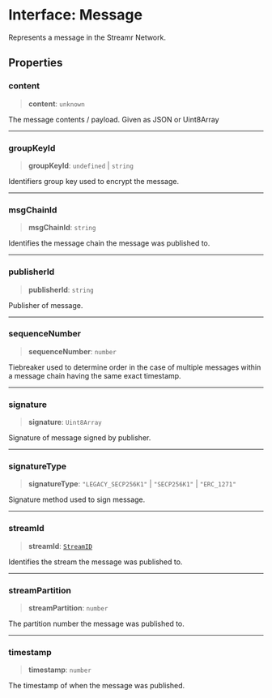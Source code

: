# Interface: Message

Represents a message in the Streamr Network.

## Properties

### content

> **content**: `unknown`

The message contents / payload. Given as JSON or Uint8Array

***

### groupKeyId

> **groupKeyId**: `undefined` \| `string`

Identifiers group key used to encrypt the message.

***

### msgChainId

> **msgChainId**: `string`

Identifies the message chain the message was published to.

***

### publisherId

> **publisherId**: `string`

Publisher of message.

***

### sequenceNumber

> **sequenceNumber**: `number`

Tiebreaker used to determine order in the case of multiple messages within a message chain having the same exact timestamp.

***

### signature

> **signature**: `Uint8Array`

Signature of message signed by publisher.

***

### signatureType

> **signatureType**: `"LEGACY_SECP256K1"` \| `"SECP256K1"` \| `"ERC_1271"`

Signature method used to sign message.

***

### streamId

> **streamId**: [`StreamID`](../api.md#streamid)

Identifies the stream the message was published to.

***

### streamPartition

> **streamPartition**: `number`

The partition number the message was published to.

***

### timestamp

> **timestamp**: `number`

The timestamp of when the message was published.
